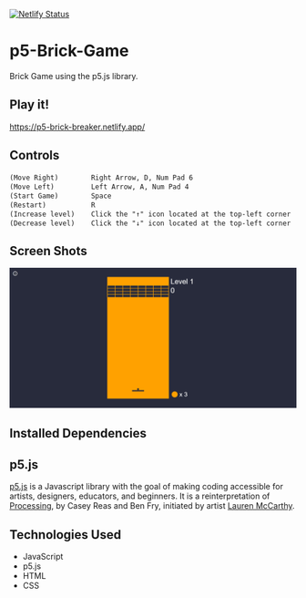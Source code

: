 [![Netlify Status](https://api.netlify.com/api/v1/badges/400f0adf-fdab-4f5a-8108-6f3e6fbf4d01/deploy-status)](https://app.netlify.com/sites/p5-brick-breaker/deploys) <br> 
# p5-Brick-Game

Brick Game using the p5.js library.<br>

## Play it!
https://p5-brick-breaker.netlify.app/

## Controls

    (Move Right)        Right Arrow, D, Num Pad 6
    (Move Left)         Left Arrow, A, Num Pad 4
    (Start Game)        Space
    (Restart)           R
    (Increase level)    Click the "↑" icon located at the top-left corner
    (Decrease level)    Click the "↓" icon located at the top-left corner

## Screen Shots

![Game Example](BrickGame.gif)

## Installed Dependencies

## p5.js

[p5.js](http://p5js.org) is a Javascript library with the goal of making coding accessible for artists, designers, educators, and beginners. It is a reinterpretation of [Processing](http://processing.org), by Casey Reas and Ben Fry, initiated by artist [Lauren McCarthy](http://www.lauren-mccarthy.com/).

## Technologies Used

* JavaScript
* p5.js
* HTML
* CSS
